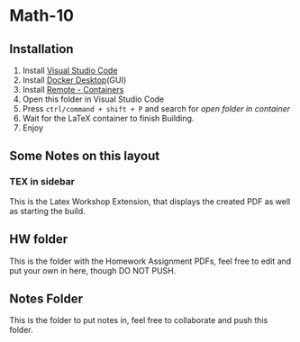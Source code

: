 # Math-10

## Installation
1. Install [Visual Studio Code](https://code.visualstudio.com)
2. Install [Docker Desktop](https://https://www.docker.com/products/docker-desktop)(GUI)
3. Install [Remote - Containers](https://marketplace.visualstudio.com/items?itemName=ms-vscode-remote.remote-containers)
4. Open this folder in Visual Studio Code
5. Press `ctrl/command + shift + P` and search for *open folder in container*
6. Wait for the LaTeX container to finish Building.
7. Enjoy

## Some Notes on this layout
### TEX in sidebar
This is the Latex Workshop Extension, that displays the created PDF as well as starting the build.

## HW folder
This is the folder with the Homework Assignment PDFs, feel free to edit and put your own in here, though DO NOT PUSH.

## Notes Folder
This is the folder to put notes in, feel free to collaborate and push this folder.
